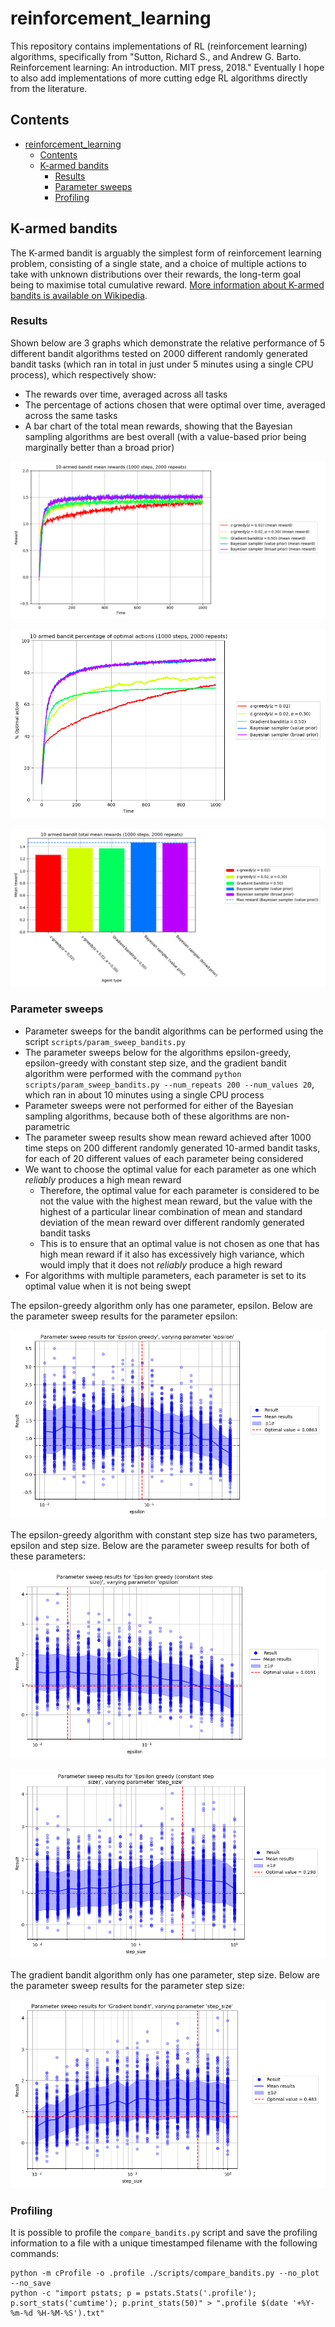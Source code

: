 # reinforcement_learning

This repository contains implementations of RL (reinforcement learning) algorithms, specifically from "Sutton, Richard S., and Andrew G. Barto. Reinforcement learning: An introduction. MIT press, 2018." Eventually I hope to also add implementations of more cutting edge RL algorithms directly from the literature.

## Contents

- [reinforcement_learning](#reinforcement_learning)
  - [Contents](#contents)
  - [K-armed bandits](#k-armed-bandits)
    - [Results](#results)
    - [Parameter sweeps](#parameter-sweeps)
    - [Profiling](#profiling)

## K-armed bandits

The K-armed bandit is arguably the simplest form of reinforcement learning problem, consisting of a single state, and a choice of multiple actions to take with unknown distributions over their rewards, the long-term goal being to maximise total cumulative reward. [More information about K-armed bandits is available on Wikipedia](https://en.wikipedia.org/wiki/Multi-armed_bandit).

### Results

Shown below are 3 graphs which demonstrate the relative performance of 5 different bandit algorithms tested on 2000 different randomly generated bandit tasks (which ran in total in just under 5 minutes using a single CPU process), which respectively show:

- The rewards over time, averaged across all tasks
- The percentage of actions chosen that were optimal over time, averaged across the same tasks
- A bar chart of the total mean rewards, showing that the Bayesian sampling algorithms are best overall (with a value-based prior being marginally better than a broad prior)

![Mean rewards over time](https://github.com/jakelevi1996/reinforcement_learning/blob/main/scripts/Results/Protected/Bandit/2000_repeats_1000_steps/10-armed_bandit_mean_rewards__1000_steps,_2000_repeats_.png?raw=true "Mean rewards over time")

![Percentage optimal actions](https://github.com/jakelevi1996/reinforcement_learning/blob/main/scripts/Results/Protected/Bandit/2000_repeats_1000_steps/10_armed_bandit_percentage_of_optimal_actions__1000_steps,_2000_repeats_.png?raw=true "Percentage optimal actions")

![Bar chart of total mean rewards](https://github.com/jakelevi1996/reinforcement_learning/blob/main/scripts/Results/Protected/Bandit/2000_repeats_1000_steps/10_armed_bandit_total_mean_rewards__1000_steps,_2000_repeats_.png?raw=true "Bar chart of total mean rewards")

### Parameter sweeps

- Parameter sweeps for the bandit algorithms can be performed using the script `scripts/param_sweep_bandits.py`
- The parameter sweeps below for the algorithms epsilon-greedy, epsilon-greedy with constant step size, and the gradient bandit algorithm were performed with the command `python scripts/param_sweep_bandits.py --num_repeats 200 --num_values 20`, which ran in about 10 minutes using a single CPU process
- Parameter sweeps were not performed for either of the Bayesian sampling algorithms, because both of these algorithms are non-parametric
- The parameter sweep results show mean reward achieved after 1000 time steps on 200 different randomly generated 10-armed bandit tasks, for each of 20 different values of each parameter being considered
- We want to choose the optimal value for each parameter as one which *reliably* produces a high mean reward
  - Therefore, the optimal value for each parameter is considered to be not the value with the highest mean reward, but the value with the highest of a particular linear combination of mean and standard deviation of the mean reward over different randomly generated bandit tasks
  - This is to ensure that an optimal value is not chosen as one that has high mean reward if it also has excessively high variance, which would imply that it does not *reliably* produce a high reward
- For algorithms with multiple parameters, each parameter is set to its optimal value when it is not being swept

The epsilon-greedy algorithm only has one parameter, epsilon. Below are the parameter sweep results for the parameter epsilon:

![Varying parameter epsilon](https://github.com/jakelevi1996/reinforcement_learning/blob/main/scripts/Results/Protected/Param_sweeps/Bandit/200_repeats_1000_steps_20_values/Epsilon_greedy/Parameter_sweep_results_for__Epsilon_greedy_,_varying_parameter__epsilon_.png?raw=true "Varying parameter epsilon")

The epsilon-greedy algorithm with constant step size has two parameters, epsilon and step size. Below are the parameter sweep results for both of these parameters:

![Varying parameter epsilon](https://github.com/jakelevi1996/reinforcement_learning/blob/main/scripts/Results/Protected/Param_sweeps/Bandit/200_repeats_1000_steps_20_values/Epsilon_greedy_constant_step_size/Varying_epsilon.png?raw=true "Varying parameter epsilon")

![Varying parameter step size](https://github.com/jakelevi1996/reinforcement_learning/blob/main/scripts/Results/Protected/Param_sweeps/Bandit/200_repeats_1000_steps_20_values/Epsilon_greedy_constant_step_size/Varying_step_size.png?raw=true "Varying parameter step size")

The gradient bandit algorithm only has one parameter, step size. Below are the parameter sweep results for the parameter step size:

![Varying parameter step size](https://github.com/jakelevi1996/reinforcement_learning/blob/main/scripts/Results/Protected/Param_sweeps/Bandit/200_repeats_1000_steps_20_values/Gradient_bandit/Parameter_sweep_results_for__Gradient_bandit_,_varying_parameter__step_size_.png?raw=true "Varying parameter step size")

### Profiling

It is possible to profile the `compare_bandits.py` script and save the profiling information to a file with a unique timestamped filename with the following commands:

```
python -m cProfile -o .profile ./scripts/compare_bandits.py --no_plot --no_save
python -c "import pstats; p = pstats.Stats('.profile'); p.sort_stats('cumtime'); p.print_stats(50)" > ".profile $(date '+%Y-%m-%d %H-%M-%S').txt"
```
